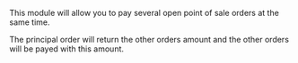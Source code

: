 This module will allow you to pay several open point of sale orders at the same time.

The principal order will return the other orders amount and the other orders will be payed with this amount.
